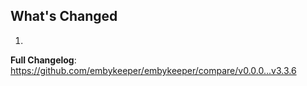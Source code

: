 ## What's Changed

1.

**Full Changelog**: https://github.com/embykeeper/embykeeper/compare/v0.0.0...v3.3.6
